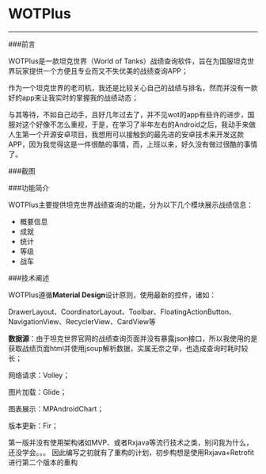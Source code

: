 # WOTPlus
_ _ _

###前言

WOTPlus是一款坦克世界（World of Tanks）战绩查询软件，旨在为国服坦克世界玩家提供一个方便且专业而又不失优美的战绩查询APP；

作为一个坦克世界的老司机，我还是比较关心自己的战绩与排名，然而并没有一款好的app来让我实时的掌握我的战绩动态；

与其等待，不如自己动手，且好几年过去了，并不见wot的app有些许的进步，国服对这个好像不怎么重视，于是，在学习了半年左右的Android之后，我动手来做人生第一个开源安卓项目，我想用可以接触到的最先进的安卓技术来开发这款APP，因为我觉得这是一件很酷的事情，而，上班以来，好久没有做过很酷的事情了。

###截图




###功能简介

WOTPlus主要提供坦克世界战绩查询的功能，分为以下几个模块展示战绩信息：

- 概要信息
- 成就
- 统计
- 等级
- 战车

###技术阐述

WOTPlus遵循**Material Design**设计原则，使用最新的控件，诸如：

DrawerLayout、CoordinatorLayout、Toolbar、FloatingActionButton、NavigationView、RecyclerView、CardView等

**数据源**：由于坦克世界官网的战绩查询页面并没有暴露json接口，所以我使用的是获取战绩页面html并使用jsoup解析数据，实属无奈之举，也造成查询时耗时较长；

网络请求：Volley；

图片加载：Glide；

图表展示：MPAndroidChart；

版本更新：Fir；

第一版并没有使用架构诸如MVP、或者Rxjava等流行技术之类，别问我为什么，还没学会。。。
因此编写之初就有了重构的计划，初步构想是使用Rxjava+Retrofit进行第二个版本的重构


